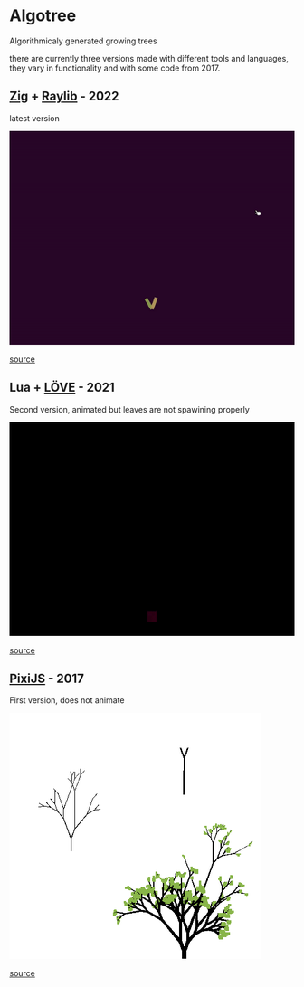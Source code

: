 # Algotree

Algorithmicaly generated growing trees

there are currently three versions made with different tools and languages, they vary in functionality and with some code from 2017.

## [Zig](https://ziglang.org/) + [Raylib](https://www.raylib.com/) - 2022
latest version

![](zig.gif)

[source](https://git.sr.ht/~wolfi/algotree-zig)

## Lua + [LÖVE](https://love2d.org/) - 2021
Second version, animated but leaves are not spawining properly

![](love2d.gif)

[source](https://git.sr.ht/~wolfi/algotree-love2d)

## [PixiJS](https://pixijs.com/) - 2017
First version, does not animate

![](pixijs.png)

[source](https://git.sr.ht/~wolfi/algotree-pixijs)
